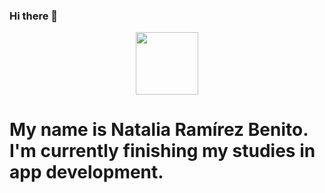 ### Hi there 👋

<div id="header" align="center">
  <img src="https://media.discordapp.net/attachments/1070758683774042213/1164127630413545533/03.png?ex=6566ff57&is=65548a57&hm=f27f8661c021292e5ec2bcebdca014f8a37e43760eb137dcff8e7eb03aee1e8b&=&width=987&height=185" width="100"/>
</div>

# My name is **Natalia Ramírez Benito**. I'm currently finishing my studies in app development.



<!--
**Natalia-Ramirez-Benito/Natalia-Ramirez-Benito** is a ✨ _special_ ✨ repository because its `README.md` (this file) appears on your GitHub profile.

Here are some ideas to get you started:

- 🔭 I’m currently working on ...
- 🌱 I’m currently learning ...
- 👯 I’m looking to collaborate on ...
- 🤔 I’m looking for help with ...
- 💬 Ask me about ...
- 📫 How to reach me: ...
- 😄 Pronouns: ...
- ⚡ Fun fact: ...
-->
